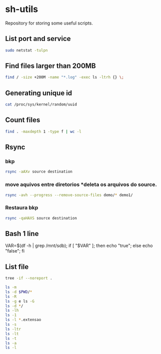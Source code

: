# sh-utils

Repository for storing some useful scripts.

## List port and service
```sh
sudo netstat -tulpn
```

## Find files larger than 200MB
```sh
find / -size +200M -name "*.log" -exec ls -ltrh {} \;
```
## Generating unique id
```sh
cat /proc/sys/kernel/random/uuid
```
## Count files
```sh
find . -maxdepth 1 -type f | wc -l
```

## Rsync
### bkp
```sh
rsync -aAXv source destination
```
### move aquivos entre diretorios *deleta os arquivos do source.
```sh
rsync -avh --progress --remove-source-files demo/* demo1/
```
### Restaura bkp
```sh
rsync -qaHAXS source destination
```

## Bash 1 line
VAR=$(df -h | grep /mnt/sdb); if [ "$VAR" ]; then echo "true"; else echo "false"; fi

## List file
```sh
tree -if --noreport .

ls -m
ls -d $PWD/*
ls -R
ls -g e ls -G
ls -d */
ls -lh
ls -1
ls -l *.extensao
ls -s
ls -ltr
ls -lt
ls -t
ls -a
ls -l
```



